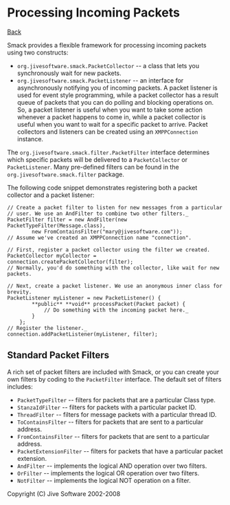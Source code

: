 Processing Incoming Packets
===========================

[Back](index.html)

Smack provides a flexible framework for processing incoming packets using two
constructs:

  * `org.jivesoftware.smack.PacketCollector` -- a class that lets you synchronously wait for new packets.
  * `org.jivesoftware.smack.PacketListener` -- an interface for asynchronously notifying you of incoming packets.  A packet listener is used for event style programming, while a packet collector has a result queue of packets that you can do polling and blocking operations on. So, a packet listener is useful when you want to take some action whenever a packet happens to come in, while a packet collector is useful when you want to wait for a specific packet to arrive. Packet collectors and listeners can be created using an `XMPPConnection` instance.

The `org.jivesoftware.smack.filter.PacketFilter` interface determines which
specific packets will be delivered to a `PacketCollector` or `PacketListener`.
Many pre-defined filters can be found in the `org.jivesoftware.smack.filter`
package.

The following code snippet demonstrates registering both a packet collector
and a packet listener:

```
// Create a packet filter to listen for new messages from a particular
// user. We use an AndFilter to combine two other filters._
PacketFilter filter = new AndFilter(new PacketTypeFilter(Message.class),
		new FromContainsFilter("mary@jivesoftware.com"));
// Assume we've created an XMPPConnection name "connection".

// First, register a packet collector using the filter we created.
PacketCollector myCollector = connection.createPacketCollector(filter);
// Normally, you'd do something with the collector, like wait for new packets.

// Next, create a packet listener. We use an anonymous inner class for brevity.
PacketListener myListener = new PacketListener() {
		**public** **void** processPacket(Packet packet) {
			// Do something with the incoming packet here._
		}
	};
// Register the listener._
connection.addPacketListener(myListener, filter);
```

Standard Packet Filters
-----------------------

A rich set of packet filters are included with Smack, or you can create your
own filters by coding to the `PacketFilter` interface. The default set of
filters includes:

  * `PacketTypeFilter` -- filters for packets that are a particular Class type.
  * `StanzaIdFilter` -- filters for packets with a particular packet ID.
  * `ThreadFilter` -- filters for message packets with a particular thread ID.
  * `ToContainsFilter` -- filters for packets that are sent to a particular address.
  * `FromContainsFilter` -- filters for packets that are sent to a particular address.
  * `PacketExtensionFilter` -- filters for packets that have a particular packet extension.
  * `AndFilter` -- implements the logical AND operation over two filters.
  * `OrFilter` -- implements the logical OR operation over two filters.
  * `NotFilter` -- implements the logical NOT operation on a filter.

Copyright (C) Jive Software 2002-2008

